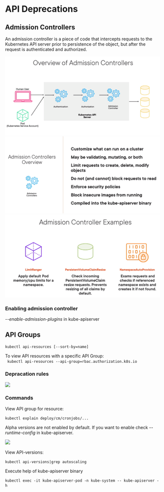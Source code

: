 # API Deprecations

## Admission Controllers

An admission controller is a piece of code that intercepts requests to the Kubernetes API server prior to persistence of the object, but after the request is authenticated and authorized.

![](../images/07_adm_controller1.png)
![](../images/07_adm_controller2.png)
![](../images/07_adm_controller3.png)

### Enabling admission controller
_--enable-admission-plugins_ in kube-apiserver

## API Groups

```kubectl api-resources [--sort-by=name]```

To view API resources with a specific API Group:  
``` kubectl api-resources --api-group=rbac.authorization.k8s.io```

### Depracation rules

![](../images/07_deprecation.png)

### Commands

View API group for resource:
```
kubectl explain deploy/cm/cronjobs/...
```
Alpha versions are not enabled by default. If you want to enable check _--runtime-config_ in kube-apiserver.

![](../images/07_preferred_api.png)

View API-versions:
```
kubectl api-versions|grep autoscaling
```

Execute help of kube-apiserver binary
```
kubectl exec -it kube-apiserver-pod -n kube-system -- kube-apiserver -h
```